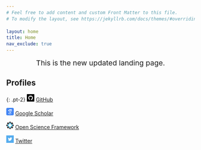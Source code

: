 ```yaml
---
# Feel free to add content and custom Front Matter to this file.
# To modify the layout, see https://jekyllrb.com/docs/themes/#overriding-theme-defaults

layout: home
title: Home
nav_exclude: true
---
```



<div align="center" style="font-size:2vw"> This is the new updated landing page. </div>


## Profiles

{: .pt-2}
<img src="/images/github.png" width="20" height="20" /> [GitHub](https://github.com/danielbrianbennett/)

<img src="/images/google-scholar.png" width="20" height="20" /> [Google Scholar](https://scholar.google.com/citations?user=r9OPOJEAAAAJ&hl=en)

<img src="/images/osf.png" width="20" height="20" /> [Open Science Framework](https://osf.io/8jtxy/)

<img src="/images/twitter.png" width="20" height="20" /> [Twitter](https://twitter.com/danielbbennett)
